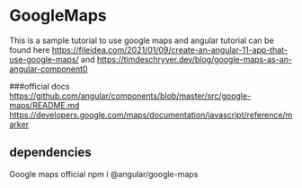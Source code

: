 # GoogleMaps
This is a sample tutorial to use google maps and angular
tutorial can be found here
https://fileidea.com/2021/01/09/create-an-angular-11-app-that-use-google-maps/
and
https://timdeschryver.dev/blog/google-maps-as-an-angular-component0

###official docs
https://github.com/angular/components/blob/master/src/google-maps/README.md
https://developers.google.com/maps/documentation/javascript/reference/marker




## dependencies
Google maps official
npm i @angular/google-maps



